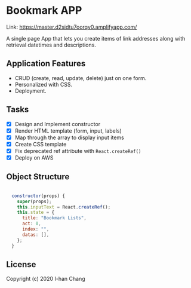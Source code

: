 # Bookmark APP

Link: https://master.d2sidtu7oorqv0.amplifyapp.com/

A single page App that lets you create items of link addresses along with retrieval datetimes and descriptions.

## Application Features

- CRUD (create, read, update, delete) just on one form.
- Personalized with CSS.
- Deployment.

## Tasks

- [x] Design and Implement constructor
- [x] Render HTML template (form, input, labels)
- [x] Map through the array to display input items
- [x] Create CSS template
- [x] Fix deprecated ref attribute with `React.createRef()`
- [x] Deploy on AWS

## Object Structure

```javascript

  constructor(props) {
    super(props);
    this.inputText = React.createRef();
    this.state = {
      title: "Bookmark Lists",
      act: 0,
      index: "",
      datas: [],
    };
  }

```

## License

Copyright (c) 2020 I-han Chang
